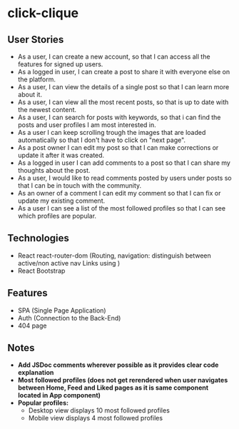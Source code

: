 # click-clique

## User Stories

- As a user, I can create a new account, so that I can access all the features for signed up users.
- As a logged in user, I can create a post to share it with everyone else on the platform.
- As a user, I can view the details of a single post so that I can learn more about it.
- As a user, I can view all the most recent posts, so that is up to date with the newest content.
- As a user, I can search for posts with keywords, so that i can find the posts and user profiles I am most interested in.
- As a user I can keep scrolling trough the images that are loaded automatically so that I don't have to click on "next page".
- As a post owner I can edit my post so that I can make corrections or update it after it was created.
- As a logged in user I can add comments to a post so that I can share my thoughts about the post.
- As a user, I would like to read comments posted by users under posts so that I can be in touch with the community.
- As an owner of a comment I can edit my comment so that I can fix or update my existing comment.
- As a user I can see a list of the most followed profiles so that I can see which profiles are popular.

## Technologies

- React
  react-router-dom (Routing, navigation: distinguish between active/non active nav Links using )
- React Bootstrap

## Features

- SPA (Single Page Application)
- Auth (Connection to the Back-End)
- 404 page

## Notes

- **Add JSDoc comments wherever possible as it provides clear code explanation**
- **Most followed profiles (does not get rerendered when user navigates between Home, Feed and Liked pages as it is same component located in App component)**
- **Popular profiles:**
  - Desktop view displays 10 most followed profiles
  - Mobile view displays 4 most followed profiles
